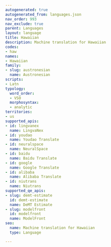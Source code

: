 ```yaml
---
autogenerated: true
autogenerated_from: languages.json
nav_order: 993
nav_exclude: true
parent: Languages
layout: language
title: Hawaiian
description: Machine translation for Hawaiian
codes:
- haw
names:
- Hawaiian
family:
- slug: austronesian
  name: Austronesian
scripts:
- Latn
typology:
  word_order:
  - VSO
  morphosyntax:
  - analytic
territories:
- us
supported_apis:
- id: lingvanex
  name: LingvaNex
- id: youdao
  name: Youdao Translate
- id: neuralspace
  name: NeuralSpace
- id: baidu
  name: Baidu Translate
- id: google
  name: Google Translate
- id: alibaba
  name: Alibaba Translate
- id: niutrans
  name: Niutrans
supported_qe_apis:
- slug: demt-estimate
  id: demt-estimate
  name: DeMT Estimate
- slug: modelfront
  id: modelfront
  name: ModelFront
seo:
  name: Machine translation for Hawaiian
  type: Language

---
```



